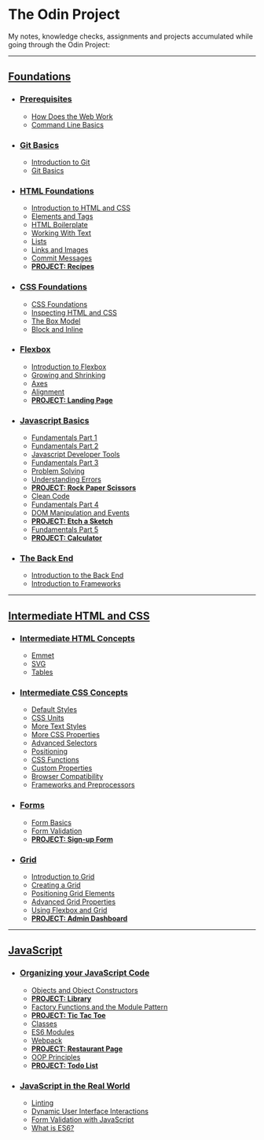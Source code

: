 # The Odin Project

My notes, knowledge checks, assignments and projects accumulated while going through the Odin Project:

---

## [Foundations](https://github.com/chrscmpl/TOP/tree/main/Foundations)

- ### [Prerequisites](https://github.com/chrscmpl/TOP/tree/main/Foundations/1.Prerequisites)

  - [How Does the Web Work](https://github.com/chrscmpl/TOP/tree/main/Foundations/1.Prerequisites/1.How-Does-The-Web-Work)
  - [Command Line Basics](https://github.com/chrscmpl/TOP/tree/main/Foundations/1.Prerequisites/2.Command-Line-Basics)

- ### [Git Basics](https://github.com/chrscmpl/TOP/tree/main/Foundations/2.Git-Basics)

  - [Introduction to Git](https://github.com/chrscmpl/TOP/tree/main/Foundations/2.Git-Basics/1.Introduction-To-Git)
  - [Git Basics](https://github.com/chrscmpl/TOP/tree/main/Foundations/2.Git-Basics/2.Git-Basics)

- ### [HTML Foundations](https://github.com/chrscmpl/TOP/tree/main/Foundations/3.HTML-Foundations)

  - [Introduction to HTML and CSS](https://github.com/chrscmpl/TOP/tree/main/Foundations/3.HTML-Foundations/1.Introduction-to-HTML%26CSS)
  - [Elements and Tags](https://github.com/chrscmpl/TOP/tree/main/Foundations/3.HTML-Foundations/2.Elements-and-Tags)
  - [HTML Boilerplate](https://github.com/chrscmpl/TOP/tree/main/Foundations/3.HTML-Foundations/3.HTML-Boilerplate)
  - [Working With Text](https://github.com/chrscmpl/TOP/tree/main/Foundations/3.HTML-Foundations/4.Working-With-Text)
  - [Lists](https://github.com/chrscmpl/TOP/tree/main/Foundations/3.HTML-Foundations/5.Lists)
  - [Links and Images](https://github.com/chrscmpl/TOP/tree/main/Foundations/3.HTML-Foundations/6.Links-And-Images)
  - [Commit Messages](https://github.com/chrscmpl/TOP/tree/main/Foundations/3.HTML-Foundations/7.Commit-Messages)
  - **[PROJECT: Recipes](https://github.com/chrscmpl/odin-recipes)**

- ### [CSS Foundations](https://github.com/chrscmpl/TOP/tree/main/Foundations/4.CSS-Foundations)

  - [CSS Foundations](https://github.com/chrscmpl/TOP/tree/main/Foundations/4.CSS-Foundations/1.CSS-Foundations)
  - [Inspecting HTML and CSS](https://github.com/chrscmpl/TOP/tree/main/Foundations/4.CSS-Foundations/2.Inspecting-HTML%26CSS)
  - [The Box Model](https://github.com/chrscmpl/TOP/tree/main/Foundations/4.CSS-Foundations/3.The-Box-Model)
  - [Block and Inline](https://github.com/chrscmpl/TOP/tree/main/Foundations/4.CSS-Foundations/4.Block-and-Inline)

- ### [Flexbox](https://github.com/chrscmpl/TOP/tree/main/Foundations/5.Flexbox)

  - [Introduction to Flexbox](https://github.com/chrscmpl/TOP/tree/main/Foundations/5.Flexbox/1.Introduction-to-Flexbox)
  - [Growing and Shrinking](https://github.com/chrscmpl/TOP/tree/main/Foundations/5.Flexbox/2.Growing-and-Shrinking)
  - [Axes](https://github.com/chrscmpl/TOP/tree/main/Foundations/5.Flexbox/3.Axes)
  - [Alignment](https://github.com/chrscmpl/TOP/tree/main/Foundations/5.Flexbox/4.Alignment)
  - **[PROJECT: Landing Page](https://github.com/chrscmpl/odin-landing-page)**

- ### [Javascript Basics](https://github.com/chrscmpl/TOP/tree/main/Foundations/6.Javascript-Basics)

  - [Fundamentals Part 1](https://github.com/chrscmpl/TOP/tree/main/Foundations/6.Javascript-Basics/1.Fundamentals-Part-1)
  - [Fundamentals Part 2](https://github.com/chrscmpl/TOP/tree/main/Foundations/6.Javascript-Basics/2.Fundamentals-Part-2)
  - [Javascript Developer Tools](https://github.com/chrscmpl/TOP/tree/main/Foundations/6.Javascript-Basics/3.Javascript-Developer-Tools)
  - [Fundamentals Part 3](https://github.com/chrscmpl/TOP/tree/main/Foundations/6.Javascript-Basics/4.Fundamentals-Part-3)
  - [Problem Solving](https://github.com/chrscmpl/TOP/tree/main/Foundations/6.Javascript-Basics/5.Problem-Solving)
  - [Understanding Errors](https://github.com/chrscmpl/TOP/tree/main/Foundations/6.Javascript-Basics/6.Understanding-Errors)
  - **[PROJECT: Rock Paper Scissors](https://github.com/chrscmpl/odin-rock-paper-scissors)**
  - [Clean Code](https://github.com/chrscmpl/TOP/tree/main/Foundations/6.Javascript-Basics/8.Clean-Code)
  - [Fundamentals Part 4](https://github.com/chrscmpl/TOP/tree/main/Foundations/6.Javascript-Basics/9.Fundamentals-Part-4)
  - [DOM Manipulation and Events](https://github.com/chrscmpl/TOP/tree/main/Foundations/6.Javascript-Basics/10.DOM-Manipulation-and-Events)
  - **[PROJECT: Etch a Sketch](https://github.com/chrscmpl/odin-etch-a-sketch)**
  - [Fundamentals Part 5](https://github.com/chrscmpl/TOP/tree/main/Foundations/6.Javascript-Basics/12.Fundamentals-Part-5)
  - **[PROJECT: Calculator](https://github.com/chrscmpl/odin-calculator)**

- ### [The Back End](https://github.com/chrscmpl/TOP/tree/main/Foundations/7.The-Back-End)

  - [Introduction to the Back End](https://github.com/chrscmpl/TOP/tree/main/Foundations/7.The-Back-End/1.Introduction-to-the-Back-End)
  - [Introduction to Frameworks](https://github.com/chrscmpl/TOP/tree/main/Foundations/7.The-Back-End/2.Introduction-to-Frameworks)

---

## [Intermediate HTML and CSS](https://github.com/chrscmpl/TOP/tree/main/Intermediate-HTML-and-CSS)

- ### [Intermediate HTML Concepts](https://github.com/chrscmpl/TOP/tree/main/Intermediate-HTML-and-CSS/1.Intermediate-HTML-Concepts)

  - [Emmet](https://github.com/chrscmpl/TOP/tree/main/Intermediate-HTML-and-CSS/1.Intermediate-HTML-Concepts/1.Emmet)
  - [SVG](https://github.com/chrscmpl/TOP/tree/main/Intermediate-HTML-and-CSS/1.Intermediate-HTML-Concepts/2.SVG)
  - [Tables](https://github.com/chrscmpl/TOP/tree/main/Intermediate-HTML-and-CSS/1.Intermediate-HTML-Concepts/3.Tables)

- ### [Intermediate CSS Concepts](https://github.com/chrscmpl/TOP/tree/main/Intermediate-HTML-and-CSS/2.Intermediate-CSS-Concepts)

  - [Default Styles](https://github.com/chrscmpl/TOP/tree/main/Intermediate-HTML-and-CSS/2.Intermediate-CSS-Concepts/1.Default-Styles)
  - [CSS Units](https://github.com/chrscmpl/TOP/tree/main/Intermediate-HTML-and-CSS/2.Intermediate-CSS-Concepts/2.CSS-Units)
  - [More Text Styles](https://github.com/chrscmpl/TOP/tree/main/Intermediate-HTML-and-CSS/2.Intermediate-CSS-Concepts/3.More-Text-Styles)
  - [More CSS Properties](https://github.com/chrscmpl/TOP/tree/main/Intermediate-HTML-and-CSS/2.Intermediate-CSS-Concepts/4.More-CSS-Properties)
  - [Advanced Selectors](https://github.com/chrscmpl/TOP/tree/main/Intermediate-HTML-and-CSS/2.Intermediate-CSS-Concepts/5.Advanced-Selectors)
  - [Positioning](https://github.com/chrscmpl/TOP/tree/main/Intermediate-HTML-and-CSS/2.Intermediate-CSS-Concepts/6.Positioning)
  - [CSS Functions](https://github.com/chrscmpl/TOP/tree/main/Intermediate-HTML-and-CSS/2.Intermediate-CSS-Concepts/7.CSS-Functions)
  - [Custom Properties](https://github.com/chrscmpl/TOP/tree/main/Intermediate-HTML-and-CSS/2.Intermediate-CSS-Concepts/8.Custom-Properties)
  - [Browser Compatibility](https://github.com/chrscmpl/TOP/tree/main/Intermediate-HTML-and-CSS/2.Intermediate-CSS-Concepts/9.Browser-Compatibility)
  - [Frameworks and Preprocessors](https://github.com/chrscmpl/TOP/tree/main/Intermediate-HTML-and-CSS/2.Intermediate-CSS-Concepts/10.Frameworks-and-Preprocessors)

- ### [Forms](https://github.com/chrscmpl/TOP/tree/main/Intermediate-HTML-and-CSS/3.Forms)

  - [Form Basics](https://github.com/chrscmpl/TOP/tree/main/Intermediate-HTML-and-CSS/3.Forms/1.Form-Basics)
  - [Form Validation](https://github.com/chrscmpl/TOP/tree/main/Intermediate-HTML-and-CSS/3.Forms/2.Form-Validation)
  - **[PROJECT: Sign-up Form](https://github.com/chrscmpl/odin-sign-up-form)**

- ### [Grid](https://github.com/chrscmpl/TOP/tree/main/Intermediate-HTML-and-CSS/4.Grid)

  - [Introduction to Grid](https://github.com/chrscmpl/TOP/tree/main/Intermediate-HTML-and-CSS/4.Grid/1.Introduction-to-Grid)
  - [Creating a Grid](https://github.com/chrscmpl/TOP/tree/main/Intermediate-HTML-and-CSS/4.Grid/2.Creating-a-Grid)
  - [Positioning Grid Elements](https://github.com/chrscmpl/TOP/tree/main/Intermediate-HTML-and-CSS/4.Grid/3.Positioning-Grid-Elements)
  - [Advanced Grid Properties](https://github.com/chrscmpl/TOP/tree/main/Intermediate-HTML-and-CSS/4.Grid/4.Advanced-Grid-Properties)
  - [Using Flexbox and Grid](https://github.com/chrscmpl/TOP/tree/main/Intermediate-HTML-and-CSS/4.Grid/5.Using-Flexbox-and-Grid)
  - **[PROJECT: Admin Dashboard](https://github.com/chrscmpl/odin-admin-dashboard)**

---

## [JavaScript](https://github.com/chrscmpl/TOP/tree/main/JavaScript)

- ### [Organizing your JavaScript Code](https://github.com/chrscmpl/TOP/tree/main/JavaScript/1.Organizing-your-JavaScript-Code)

  - [Objects and Object Constructors](https://github.com/chrscmpl/TOP/tree/main/JavaScript/1.Organizing-your-JavaScript-Code/1.Objects-and-Object-Constructors)
  - **[PROJECT: Library](https://github.com/chrscmpl/odin-library)**
  - [Factory Functions and the Module Pattern](https://github.com/chrscmpl/TOP/tree/main/JavaScript/1.Organizing-your-JavaScript-Code/3.Factory-Functions-and-the-Module-Pattern)
  - **[PROJECT: Tic Tac Toe](https://github.com/chrscmpl/odin-tic-tac-toe)**
  - [Classes](https://github.com/chrscmpl/TOP/tree/main/JavaScript/1.Organizing-your-JavaScript-Code/5.Classes)
  - [ES6 Modules](https://github.com/chrscmpl/TOP/tree/main/JavaScript/1.Organizing-your-JavaScript-Code/6.ES6-Modules)
  - [Webpack](https://github.com/chrscmpl/TOP/tree/main/JavaScript/1.Organizing-your-JavaScript-Code/7.Webpack)
  - **[PROJECT: Restaurant Page](https://github.com/chrscmpl/odin-restaurant-page)**
  - [OOP Principles](https://github.com/chrscmpl/TOP/tree/main/JavaScript/1.Organizing-your-JavaScript-Code/9.OOP-Principles)
  - **[PROJECT: Todo List](https://github.com/chrscmpl/odin-todo-list)**

- ### [JavaScript in the Real World](https://github.com/chrscmpl/TOP/tree/main/JavaScript/2.JavaScript-in-the-Real-World)

  - [Linting](https://github.com/chrscmpl/TOP/tree/main/JavaScript/2.JavaScript-in-the-Real-World/1.Linting)
  - [Dynamic User Interface Interactions](https://github.com/chrscmpl/TOP/tree/main/JavaScript/2.JavaScript-in-the-Real-World/2.Dynamic-User-Interface-Interactions)
  - [Form Validation with JavaScript](https://github.com/chrscmpl/TOP/tree/main/JavaScript/2.JavaScript-in-the-Real-World/3.Form-Validation-with-JavaScript)
  - [What is ES6?](https://github.com/chrscmpl/TOP/tree/main/JavaScript/2.JavaScript-in-the-Real-World/4.What-is-ES6?)
